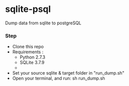 # sqlite-psql
Dump data from sqlite to postgreSQL

### Step
* Clone this repo
* Requirements :
  - Python 2.7.3
  - SQLite 3.7.9
  - 
* Set your source sqlite & target folder in "run_dump.sh"
* Open your terminal, and run: sh run_dump.sh
